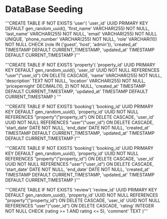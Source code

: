 # DataBase Seeding

'''CREATE TABLE IF NOT EXISTS 'user'(
    'user_id' UUID PRIMARY KEY DEFAULT gen_random_uuid(),
    'first_name' VARCHAR(255) NOT NULL,
    'last_name' VARCHAR(255) NOT NULL,
    'email' VARCHAR(255) NOT NULL UNIQUE,
    'phone_number' VARCHAR(255) NOT NULL,
    'role' VARCHAR(10) NOT NULL CHECK (role IN ('guest', 'host', 'admin')),
    'created_at' TIMESTAMP DEFAULT CURRENT_TIMESTAMP,
    'updated_at' TIMESTAMP DEFAULT CURRENT_TIMESTAMP
)'''

'''CREATE TABLE IF NOT EXISTS 'property'(
    'property_id' UUID PRIMARY KEY DEFAULT gen_random_uuid(),
    'user_id' UUID NOT NULL REFERENCES "user"("user_id") ON DELETE CASCADE,
    'name' VARCHAR(255) NOT NULL,
    'description' TEXT NOT NULL,
    'location' VARCHAR(255) NOT NULL,
    'pricepernight' DECIMAL(10, 2) NOT NULL,
    'created_at' TIMESTAMP DEFAULT CURRENT_TIMESTAMP,
    'updated_at' TIMESTAMP DEFAULT CURRENT_TIMESTAMP
)
'''

'''CREATE TABLE IF NOT EXISTS 'booking'(
    'booking_id' UUID PRIMARY KEY DEFAULT gen_random_uuid(),
    'property_id' UUID NOT NULL REFERENCES "property"("property_id") ON DELETE CASCADE,
    'user_id' UUID NOT NULL REFERENCES "user"("user_id") ON DELETE CASCADE,
    'start_date' DATE NOT NULL,
    'end_date' DATE NOT NULL,
    'created_at' TIMESTAMP DEFAULT CURRENT_TIMESTAMP,
    'updated_at' TIMESTAMP DEFAULT CURRENT_TIMESTAMP
)'''

'''CREATE TABLE IF NOT EXISTS 'booking'(
    'booking_id' UUID PRIMARY KEY DEFAULT gen_random_uuid(),
    'property_id' UUID NOT NULL REFERENCES "property"("property_id") ON DELETE CASCADE,
    'user_id' UUID NOT NULL REFERENCES "user"("user_id") ON DELETE CASCADE,
    'start_date' DATE NOT NULL,
    'end_date' DATE NOT NULL,
    'created_at' TIMESTAMP DEFAULT CURRENT_TIMESTAMP,
    'updated_at' TIMESTAMP DEFAULT CURRENT_TIMESTAMP
)'''

'''CREATE TABLE IF NOT EXISTS 'review'(
    'review_id' UUID PRIMARY KEY DEFAULT gen_random_uuid(),
    'property_id' UUID NOT NULL REFERENCES "property"("property_id") ON DELETE CASCADE,
    'user_id' UUID NOT NULL REFERENCES "user"("user_id") ON DELETE CASCADE,
    'rating' INTEGER NOT NULL CHECK (rating >= 1 AND rating <= 5),
    'comment' TEXT
)'''

